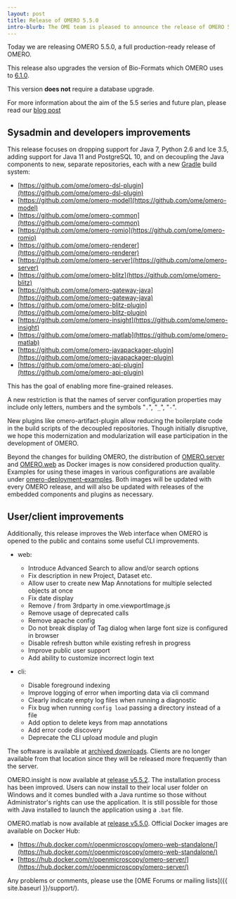 ```yaml
---
layout: post
title: Release of OMERO 5.5.0
intro-blurb: The OME team is pleased to announce the release of OMERO 5.5.0.
---
```

Today we are releasing OMERO 5.5.0, a full production-ready release of OMERO.

This release also upgrades the version of Bio-Formats which OMERO uses to [6.1.0](https://docs.openmicroscopy.org/bio-formats/6.1.0/about/whats-new.html).

This version **does not** require a database upgrade.

For more information about the aim of the 5.5 series and future plan, please read our [blog post](https://blog.openmicroscopy.org/future-plans/community/2019/06/03/omero-5-5/)


## Sysadmin and developers improvements

This release focuses on dropping support for Java 7, Python 2.6 and Ice 3.5,
adding support for Java 11 and PostgreSQL 10, and on decoupling the Java components to new,
separate repositories, each with a new [Gradle](https://gradle.org) build system:

- [https://github.com/ome/omero-dsl-plugin](https://github.com/ome/omero-dsl-plugin)
- [https://github.com/ome/omero-model](https://github.com/ome/omero-model)
- [https://github.com/ome/omero-common](https://github.com/ome/omero-common)
- [https://github.com/ome/omero-romio](https://github.com/ome/omero-romio)
- [https://github.com/ome/omero-renderer](https://github.com/ome/omero-renderer)
- [https://github.com/ome/omero-server](https://github.com/ome/omero-server)
- [https://github.com/ome/omero-blitz](https://github.com/ome/omero-blitz)
- [https://github.com/ome/omero-gateway-java](https://github.com/ome/omero-gateway-java)
- [https://github.com/ome/omero-blitz-plugin](https://github.com/ome/omero-blitz-plugin)
- [https://github.com/ome/omero-insight](https://github.com/ome/omero-insight)
- [https://github.com/ome/omero-matlab](https://github.com/ome/omero-matlab)
- [https://github.com/ome/omero-javapackager-plugin](https://github.com/ome/omero-javapackager-plugin)
- [https://github.com/ome/omero-api-plugin](https://github.com/ome/omero-api-plugin)

This has the goal of enabling more fine-grained releases.

A new restriction is that the names of server configuration properties
may include only letters, numbers and the symbols "`.`", "`_`", "`-`".

New plugins like omero-artifact-plugin allow reducing the boilerplate
code in the build scripts of the decoupled repositories.
Though initially disruptive, we hope this modernization and modularization will ease participation in the development of OMERO.

Beyond the changes for building OMERO, the distribution of [OMERO.server](https://hub.docker.com/r/openmicroscopy/omero-server) and [OMERO.web](https://hub.docker.com/r/openmicroscopy/omero-web-standalone/) as Docker images is now considered production quality. Examples for using these images in various configurations are available under [omero-deployment-examples](https://github.com/ome/omero-deployment-examples). Both images will be updated with every OMERO release, and will also be updated with releases of the embedded components and plugins as necessary.

## User/client improvements

Additionally, this release improves the Web interface when OMERO is opened to the public
and contains some useful CLI improvements.

- web:
  - Introduce Advanced Search to allow and/or search options
  - Fix description in new Project, Dataset etc.
  - Allow user to create new Map Annotations for multiple selected objects at once
  - Fix date display
  - Remove / from 3rdparty in ome.viewportImage.js
  - Remove usage of deprecated calls
  - Remove apache config
  - Do not break display of Tag dialog when large font size is configured in browser
  - Disable refresh button while existing refresh in progress
  - Improve public user support
  - Add ability to customize incorrect login text

- cli:
  - Disable foreground indexing
  - Improve logging of error when importing data via cli command
  - Clearly indicate empty log files when running a diagnostic
  - Fix bug when running `config load` passing a directory instead of a file
  - Add option to delete keys from map annotations
  - Add error code discovery
  - Deprecate the CLI upload module and plugin


The software is available at [archived downloads](https://downloads.openmicroscopy.org/omero/5.5.0). Clients are no longer available from that location since they will be released more frequently than the server.

OMERO.insight is now available at [release v5.5.2](https://github.com/ome/omero-insight/releases/tag/v5.5.2). The installation process has been improved. Users can now install to their local user folder on Windows and it comes bundled with a Java runtime so those without Administrator's rights can use the application. It is still possible for those with Java installed to launch the application using a ``.bat`` file.

OMERO.matlab is now available at [release v5.5.0](https://github.com/ome/omero-matlab/releases/tag/v5.5.0).
Official Docker images are available on Docker Hub:
- [https://hub.docker.com/r/openmicroscopy/omero-web-standalone/](https://hub.docker.com/r/openmicroscopy/omero-web-standalone/)
- [https://hub.docker.com/r/openmicroscopy/omero-server/](https://hub.docker.com/r/openmicroscopy/omero-server/)

Any problems or comments, please use the [OME Forums or mailing lists]({{ site.baseurl }}/support/).
